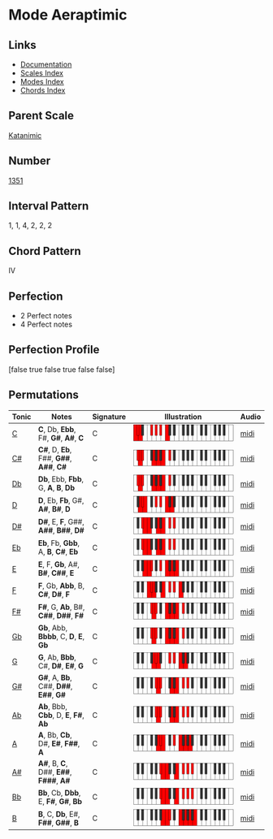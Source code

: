 # Mode Aeraptimic

## Links

- [Documentation](README.md)
- [Scales Index](Scales.md)
- [Modes Index](Modes.md)
- [Chords Index](Chords.md)

## Parent Scale

[Katanimic](ScaleKatanimic.md)

## Number

[1351](https://ianring.com/musictheory/scales/1351)

## Interval Pattern

1, 1, 4, 2, 2, 2

## Chord Pattern

IV

## Perfection

- 2 Perfect notes
- 4 Perfect notes

## Perfection Profile

[false true false true false false]

## Permutations

| Tonic | Notes | Signature | Illustration | Audio |
|-------|-------|-----------|--------------|-------|
| [C](ModeCNaturalAeraptimic.md) | **C**, Db, **Ebb**, F#, **G#**, **A#**, **C** | C | ![CNaturalAeraptimic](ModeCNaturalAeraptimic.png) | [midi](https://github.com/edipermadi/music/blob/main/docs/ModeCNaturalAeraptimic.mid?raw=true) |
| [C#](ModeCSharpAeraptimic.md) | **C#**, D, **Eb**, F##, **G##**, **A##**, **C#** | C | ![CSharpAeraptimic](ModeCSharpAeraptimic.png) | [midi](https://github.com/edipermadi/music/blob/main/docs/ModeCSharpAeraptimic.mid?raw=true) |
| [Db](ModeDFlatAeraptimic.md) | **Db**, Ebb, **Fbb**, G, **A**, **B**, **Db** | C | ![DFlatAeraptimic](ModeDFlatAeraptimic.png) | [midi](https://github.com/edipermadi/music/blob/main/docs/ModeDFlatAeraptimic.mid?raw=true) |
| [D](ModeDNaturalAeraptimic.md) | **D**, Eb, **Fb**, G#, **A#**, **B#**, **D** | C | ![DNaturalAeraptimic](ModeDNaturalAeraptimic.png) | [midi](https://github.com/edipermadi/music/blob/main/docs/ModeDNaturalAeraptimic.mid?raw=true) |
| [D#](ModeDSharpAeraptimic.md) | **D#**, E, **F**, G##, **A##**, **B##**, **D#** | C | ![DSharpAeraptimic](ModeDSharpAeraptimic.png) | [midi](https://github.com/edipermadi/music/blob/main/docs/ModeDSharpAeraptimic.mid?raw=true) |
| [Eb](ModeEFlatAeraptimic.md) | **Eb**, Fb, **Gbb**, A, **B**, **C#**, **Eb** | C | ![EFlatAeraptimic](ModeEFlatAeraptimic.png) | [midi](https://github.com/edipermadi/music/blob/main/docs/ModeEFlatAeraptimic.mid?raw=true) |
| [E](ModeENaturalAeraptimic.md) | **E**, F, **Gb**, A#, **B#**, **C##**, **E** | C | ![ENaturalAeraptimic](ModeENaturalAeraptimic.png) | [midi](https://github.com/edipermadi/music/blob/main/docs/ModeENaturalAeraptimic.mid?raw=true) |
| [F](ModeFNaturalAeraptimic.md) | **F**, Gb, **Abb**, B, **C#**, **D#**, **F** | C | ![FNaturalAeraptimic](ModeFNaturalAeraptimic.png) | [midi](https://github.com/edipermadi/music/blob/main/docs/ModeFNaturalAeraptimic.mid?raw=true) |
| [F#](ModeFSharpAeraptimic.md) | **F#**, G, **Ab**, B#, **C##**, **D##**, **F#** | C | ![FSharpAeraptimic](ModeFSharpAeraptimic.png) | [midi](https://github.com/edipermadi/music/blob/main/docs/ModeFSharpAeraptimic.mid?raw=true) |
| [Gb](ModeGFlatAeraptimic.md) | **Gb**, Abb, **Bbbb**, C, **D**, **E**, **Gb** | C | ![GFlatAeraptimic](ModeGFlatAeraptimic.png) | [midi](https://github.com/edipermadi/music/blob/main/docs/ModeGFlatAeraptimic.mid?raw=true) |
| [G](ModeGNaturalAeraptimic.md) | **G**, Ab, **Bbb**, C#, **D#**, **E#**, **G** | C | ![GNaturalAeraptimic](ModeGNaturalAeraptimic.png) | [midi](https://github.com/edipermadi/music/blob/main/docs/ModeGNaturalAeraptimic.mid?raw=true) |
| [G#](ModeGSharpAeraptimic.md) | **G#**, A, **Bb**, C##, **D##**, **E##**, **G#** | C | ![GSharpAeraptimic](ModeGSharpAeraptimic.png) | [midi](https://github.com/edipermadi/music/blob/main/docs/ModeGSharpAeraptimic.mid?raw=true) |
| [Ab](ModeAFlatAeraptimic.md) | **Ab**, Bbb, **Cbb**, D, **E**, **F#**, **Ab** | C | ![AFlatAeraptimic](ModeAFlatAeraptimic.png) | [midi](https://github.com/edipermadi/music/blob/main/docs/ModeAFlatAeraptimic.mid?raw=true) |
| [A](ModeANaturalAeraptimic.md) | **A**, Bb, **Cb**, D#, **E#**, **F##**, **A** | C | ![ANaturalAeraptimic](ModeANaturalAeraptimic.png) | [midi](https://github.com/edipermadi/music/blob/main/docs/ModeANaturalAeraptimic.mid?raw=true) |
| [A#](ModeASharpAeraptimic.md) | **A#**, B, **C**, D##, **E##**, **F###**, **A#** | C | ![ASharpAeraptimic](ModeASharpAeraptimic.png) | [midi](https://github.com/edipermadi/music/blob/main/docs/ModeASharpAeraptimic.mid?raw=true) |
| [Bb](ModeBFlatAeraptimic.md) | **Bb**, Cb, **Dbb**, E, **F#**, **G#**, **Bb** | C | ![BFlatAeraptimic](ModeBFlatAeraptimic.png) | [midi](https://github.com/edipermadi/music/blob/main/docs/ModeBFlatAeraptimic.mid?raw=true) |
| [B](ModeBNaturalAeraptimic.md) | **B**, C, **Db**, E#, **F##**, **G##**, **B** | C | ![BNaturalAeraptimic](ModeBNaturalAeraptimic.png) | [midi](https://github.com/edipermadi/music/blob/main/docs/ModeBNaturalAeraptimic.mid?raw=true) |
